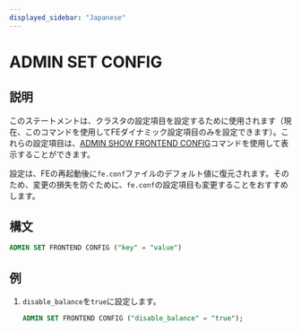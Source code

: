 ```yaml
---
displayed_sidebar: "Japanese"
---
```


# ADMIN SET CONFIG

## 説明

このステートメントは、クラスタの設定項目を設定するために使用されます（現在、このコマンドを使用してFEダイナミック設定項目のみを設定できます）。これらの設定項目は、[ADMIN SHOW FRONTEND CONFIG](ADMIN_SET_CONFIG.md)コマンドを使用して表示することができます。

設定は、FEの再起動後に`fe.conf`ファイルのデフォルト値に復元されます。そのため、変更の損失を防ぐために、`fe.conf`の設定項目も変更することをおすすめします。

## 構文

```sql
ADMIN SET FRONTEND CONFIG ("key" = "value")
```

## 例

1. `disable_balance`を`true`に設定します。

    ```sql
    ADMIN SET FRONTEND CONFIG ("disable_balance" = "true");
    ```
